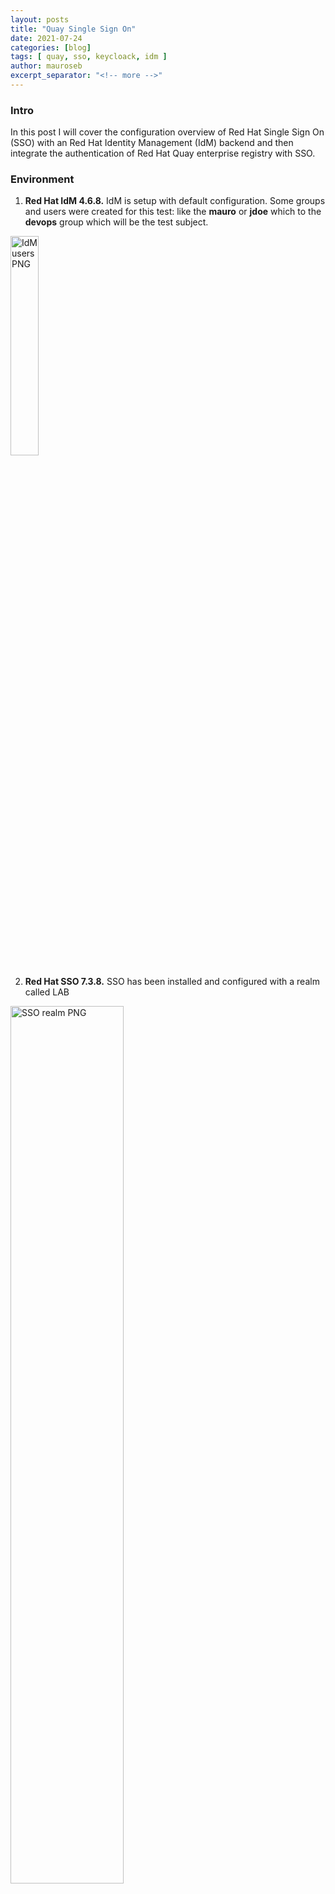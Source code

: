 ```yaml
---
layout: posts
title: "Quay Single Sign On"
date: 2021-07-24
categories: [blog]
tags: [ quay, sso, keycloack, idm ]
author: mauroseb
excerpt_separator: "<!-- more -->"
---
```

### Intro

In this post I will cover the configuration overview of Red Hat Single Sign On (SSO) with an Red Hat Identity Management (IdM) backend and then integrate the authentication of Red Hat Quay enterprise registry with SSO.


### Environment

 1. **Red Hat IdM 4.6.8.** IdM is setup with default configuration. Some groups and users were created for this test: like the **mauro** or **jdoe** which to the **devops** group which will be the test subject. <br/>

  <img src="/images/quay-sso-idm_users.png" alt="IdM users PNG" style="width:30%;"/>

 2. **Red Hat SSO 7.3.8.** SSO has been installed and configured with a realm called LAB <br/>

  <img src="/images/quay-sso-sso_realm.png" alt="SSO realm PNG" style="width:60%;"/>

   - In addition the following configuration has been set to source federated users from IdM. The account **uid=rhsso,cn=sysaccounts,cn=etc,dc=lab,dc=local** is used as BindDN. <br/>
  <img src="/images/quay-sso-sso_federation.png" alt="SSO federation PNG" style="width:60%;"/>

   - The provider settings are displayed in the next image <br/>
  <img src="/images/quay-sso-sso_federation_provider.png" alt="SSO federation provider PNG" style="width:60%;"/>

   - I have created an LDAP mapper configuration to map groups in iDM to groups in SSO. <br/>
  <img src="/images/quay-sso-sso_ldapmapper.png" alt="SSO LDAP mapper PNG" style="width:60%;"/>


 3. **Quay 3.3.5.** Is already installed using the _Basic_ method[^1] (as this is a LAB) which is just using plain containers. There are other alternatives like using an HA deployment, or on OpenShift 4 using the Quay Operator directly if you have OpenShift 4 running. Then I configured it to use the certificates signed by IdM CA to serve user traffic. Quay setup steps may slightly differ from one install method to other but in the end in all cases it will wind up to setup the Quay config.yaml file.


### Procedure

#### Red Hat Single Sign On Setup

To begin with, I will setup Single Sign On for Quay using ice-sso-01.lab.local server as the authentication source. This is achieved by using the OpenID Connect protocol.
OpenIDC 1.0 is an authentication protocol that is built upon OAuth 2.0 protocol (ment for authorization) [^2].

 1. Log in to SSO with LAB realm admin privileges

 2. Create a new OpenID Connect client for Quay. Make sure we are in the right realm LAB, and then in the Clients menu and click Create. <br/>

<img src="/images/quay-sso-sso_quayclient-1.png" alt="SSO quay client 1 PNG" style="width:75%;"/>

 3. Once in the Add Client menu, add quay-enterprise as the Client ID and openid-connect as Client Protocol. Then click Save. <br/>

<img src="/images/quay-sso-sso_quayclient-2.png" alt="SSO quay client 2 PNG" style="width:75%;"/>

 4. That will open the Settings tab. Fill in the fields as follows: <br/>
   a. It is mandatory to set Access Type as confidential. Confidential access type is for server-side clients that need to perform a browser login and require a client secret when they turn an access code into an access token. <br/>
   b. It is also mandatory to set _Valid Redirect URL_ as the Quay’s SSO callback webhook which in my case will be: **https://ice-quay-01.lab.local/oauth2/redhatsso/callback**. Then click Save. <br/>

<img src="/images/quay-sso-sso_quayclient-3.png" alt="SSO quay client 3 PNG" style="width:75%;"/>


#### Red Hat Quay Setup

Now we need to setup Quay to use Red Hat SSO as external authentication.

 1. Start Quay in config mode and log in. For that I am going to start the Quay container in config mode and access the portal at **https://ice-quay-01.lab.local:8443/**. The user as usual is _quayuser_ and the password the one passed to the quay container.

 2. Click on _Modify existing configuration_ <br/>
  <img src="/images/quay-sso-quay_oidc-1.png" alt="SSO quay OIDC 1 PNG" style="width:50%;"/>

 3. Upload the current config tarball to open the _Config_ menu

 4. In _External Configuration_ section hit _Add OIDC Provider_ button. <br/>
  <img src="/images/quay-sso-quay_oidc-2.png" alt="SSO quay OIDC 2 PNG" style="width:50%;"/>

 5. Enter **redhatsso** as the provider name and hit _OK_. <br/>
  <img src="/images/quay-sso-quay_oidc-3.png" alt="SSO quay OIDC 3 PNG" style="width:50%;"/>

 6. Fill in the configuration for the SSO client Quay we created in the previous section. <br/>
   a. _OIDC Server_ will be the SSO FQDN + '/auth/realms/<REALM NAME>' (where <REALM NAME> is LAB). <br/>
   b. _Client ID_ should be the name we created in SSO: **quay-enterprise** <br/>
   c. The _Client Secret_ should be copied from SSO. Within the **quay-enterprise** client menu, _Credentials_ tab, check the _Secret_ field. <br/>
      <img src="/images/quay-sso-quay_oidc-4.png" alt="SSO quay OIDC 4 PNG" style="width:50%;"/> <br/>
   d. Fill in _Service Name_. <br/>
   e. For _Login Scopes_ type **openid** and then hit _Add_. <br/>
   f. Check the _Callback URLs_ are as expected by SSO. <br/>
   g. In the section _Access Settings_ toggle _Enable Open User Creation_ to allow federated users creation. <br/>
   h. Leave _Internal Authentication_ with the default _Local Database_, which will ask the users to create a local password for pushing/pulling content after the first login. <br/>
   i. Finally hit _Save Configuration Changes_. <br/>
      <img src="/images/quay-sso-quay_oidc-5.png" alt="SSO quay OIDC 5 PNG" style="width:50%;"/>

  **NOTE:** At this point I received a TLS error due to Red Hat SSO using self-signed certs. <br/>
      <img src="/images/quay-sso-quay_oidc-6.png" alt="SSO quay OIDC 6 PNG" style="width:50%;"/>

  See Appendix 1 to see how to setup Red Hat SSO with custom certificates issued and signed by Red Hat IdM so Quay can trust them. After this fix we can observe that if we try to save Quay configuration again it now succeeds. <br/>
      <img src="/images/quay-sso-quay_oidc-7.png" alt="SSO quay OIDC 7 PNG" style="width:50%;"/>

{:start="7"}
 7. Download the new configuration as **quay-config.tar.gz**, stop the quay container in config mode, and upload the tarball to Quay’s config volume [2]. Finally start the container in normal mode.

{% highlight console %}
[root@ice-quay-01 config]# pwd
/var/lib/quay/config
[root@ice-quay-01 config]# tar xvf quay-config.tar.gz
ssl.cert
ssl.key
config.yaml
extra_ca_certs/
extra_ca_certs/ipa-ca.crt
[root@ice-quay-01 config]# podman run -d \
>   --restart=always \
>   --name quay \
>   --sysctl net.core.somaxconn=4096 \
>   --privileged=true \
>   --publish 80:8080 \
>   --publish 443:8443 \
>   -v /var/lib/quay/config:/conf/stack:Z \
>   -v /var/lib/quay/storage:/datastorage:Z \
>   quay.io/redhat/quay:v3.3.1
3c0ce6b6beb3c2ef92cc4e35cba2f2e6e0454fcea3c9e82b8b013b50bfb46926
{% endhighlight %}

 8. Now at the Quay login page observe the LAB SSO backend being displayed.<br/>
  <img src="/images/quay-sso-quay_oidc-8.png" alt="SSO quay OIDC 8 PNG" style="width:30%;"/>

 9. Once we click on it we are immediately redirected to our Red Hat SSO instance to login.<br/>
  <img src="/images/quay-sso-quay_oidc-9.png" alt="SSO quay OIDC 9 PNG" style="width:30%;"/>

 10. After authentication succeeds, the callback to Quay is correctly invoked and upon first login the new user creation needs to be confirmed within Quay.<br/>
  <img src="/images/quay-sso-quay_oidc-10.png" alt="SSO quay OIDC 10 PNG" style="width:50%;"/>

 11. When user is confirmed the user is finally in.<br/>
  <img src="/images/quay-sso-quay_oidc-11.png" alt="SSO quay OIDC 11 PNG" style="width:50%;"/>


### Appendix 1 - Setup custom certificates for Red Hat SSO

 1. Create a JKS keystore for **jboss** user. For IdM is very important to pick the right DN otherwise it will not accept the CSR.

{% highlight console %}
[root@ice-sso-01 ~]# su - jboss -s /bin/bash
[jboss@ice-sso-01 ~]$ keytool -genkey -alias ice-sso-01.lab.local -dname "CN=ice-sso-01.lab.local,O=LAB.LOCAL" -keyalg RSA -keystore ~jboss/ice-sso-01.jks -keysize 2048
Enter keystore password:  
Re-enter new password: 
Enter key password for <ice-sso-01.lab.local>
	(RETURN if same as keystore password):  

Warning:
The JKS keystore uses a proprietary format. It is recommended to migrate to PKCS12 which is an industry standard format using "keytool -importkeystore -srckeystore /opt/rh/rh-sso7/root/usr/share/keycloak/ice-sso-01.jks -destkeystore /opt/rh/rh-sso7/root/usr/share/keycloak/ice-sso-01.jks -deststoretype pkcs12".

[jboss@ice-sso-01 ~]$ keytool -certreq -alias ice-sso-01.lab.local -keystore ice-sso-01.jks > /tmp/ice-sso-01.csr
Enter keystore password:  redhat

Warning:
The JKS keystore uses a proprietary format. It is recommended to migrate to PKCS12 which is an industry standard format using "keytool -importkeystore -srckeystore ice-sso-01.jks -destkeystore ice-sso-01.jks -deststoretype pkcs12".

[jboss@ice-sso-01 ~]$ cat /tmp/ice-sso-01.csr
-----BEGIN NEW CERTIFICATE REQUEST-----
MIICqDCCAZACAQAwMzESMBAGA1UEChMJTEFCLkxPQ0FMMR0wGwYDVQQDExRpY2Ut
c3NvLTAxLmxhYi5sb2NhbDCCASIwDQYJKoZIhvcNAQEBBQADggEPADCCAQoCggEB
ALZUj/P7msyL6cfO5RJhetleE1aKQkR+kUVUUKU4WJ5kelk53zut4TQNziik58jE
5G/hTJn1fM5OTwagT7Q0XWJ7/MYtMfA42oKEjsK0vI2T5Agln+12KbsuATfBjlAF
BNs6P65BHwzUT09KMrEKo1RTr7v458jaGu/gaPjyZZDION5YBa4L2JLqBnTWJJLe
phIOUCtL9rEkNfcZWKIjJZbJyw0j+eCnFmceslRmTz+X8otAER3SikTi80X5I4U9
9/vbjhZwpZ2NaYIL8YCYuI6bHDuiyOpHu46rYm62E8ihCVKaoS8CIGj4kZ0tls2m
plUcINYEFqwEBgA1vzJrfikCAwEAAaAwMC4GCSqGSIb3DQEJDjEhMB8wHQYDVR0O
BBYEFBypK+ogKXhbOXfqHGYQ3pMQ9axcMA0GCSqGSIb3DQEBCwUAA4IBAQBEB/sC
s2kVf1IfoaKvWAZmQ0v/CR+NtxiKIbQ7vtqGkfBZoCYrPMhGjmHx3CaXwATbEx5T
e5Lc2wQ4ftmbTvlMH/4sdJZwdAa5qE4AsmHxsTqT2wcV3cVIx66fuZy8g58unorr
fKrp/eCGz6rKAKz1SYnMvF1BC4NDZMmso6TgUCs1vmr1c61nrXs9Tlr51Q6hgiAz
EOgLD6VQvYrel1gXxuIJNxua9wzLUa7IAwDT+gdB/T1pt6pRI4FCickNKrJFraLZ
JN6tlK0lhop2+bJAxWRa9rTngO8FtLH4qTuflAg+nvOXSbEaz/uFWqtgXlLqy8JP
Sst7UkQz6vMwx31E
-----END NEW CERTIFICATE REQUEST-----
{% endhighlight %}

 2. In IdM create a host for ice-sso-01 server, then create a service for SSO, and finally issue a certificate for the principal **sso/ice-sso-01.lab.local@LAB.LOCAL** passing the CSR created in the previous step.

 3. Prior to downloading the signed certificate to configure SSO, we need to add the CA from IdM into our JKS keystore[^3].

{% highlight console %}
[jboss@ice-sso-01 ~]$ ls
bin     ice-sso-01.crt  JBossEULA.txt      LICENSE.txt  themes
docs    ice-sso-01.jks  jboss-modules.jar  modules      version.txt
domain  ipa-ca.crt      License.html       standalone   welcome-content
[jboss@ice-sso-01 ~]$ keytool -import -keystore ice-sso-01.jks -file ipa-ca.crt -alias root
Enter keystore password:  
Owner: CN=Certificate Authority, O=LAB.LOCAL
Issuer: CN=Certificate Authority, O=LAB.LOCAL
Serial number: 1
Valid from: Tue Oct 27 08:38:05 EDT 2020 until: Sat Oct 27 08:38:05 EDT 2040
Certificate fingerprints:
	 MD5:  B6:C9:9B:0A:0A:CF:02:F5:73:83:00:9A:D5:D4:9F:4A
	 SHA1: 8F:3A:AF:14:AC:0E:63:FE:6A:3A:DD:1F:20:8F:A8:F6:9C:EC:E5:D4
	 SHA256: D0:58:C7:C2:10:AE:25:EE:E4:87:6E:43:3E:6B:4B:3C:D8:67:A4:F8:C7:35:84:39:3F:A0:A6:A0:61:17:D4:A7
Signature algorithm name: SHA256withRSA
Subject Public Key Algorithm: 2048-bit RSA key
Version: 3

Extensions: 

#1: ObjectId: 1.3.6.1.5.5.7.1.1 Criticality=false
AuthorityInfoAccess [
  [
   accessMethod: ocsp
   accessLocation: URIName: http://ipa-ca.lab.local/ca/ocsp
]
]

#2: ObjectId: 2.5.29.35 Criticality=false
AuthorityKeyIdentifier [
KeyIdentifier [
0000: 70 2D 23 F1 B1 B8 F0 C5   7E 4A 74 71 0F A1 26 60  p-#......Jtq..&`
0010: 63 92 4F 1E                                        c.O.
]
]

#3: ObjectId: 2.5.29.19 Criticality=true
BasicConstraints:[
  CA:true
  PathLen:2147483647
]

#4: ObjectId: 2.5.29.15 Criticality=true
KeyUsage [
  DigitalSignature
  Non_repudiation
  Key_CertSign
  Crl_Sign
]

#5: ObjectId: 2.5.29.14 Criticality=false
SubjectKeyIdentifier [
KeyIdentifier [
0000: 70 2D 23 F1 B1 B8 F0 C5   7E 4A 74 71 0F A1 26 60  p-#......Jtq..&`
0010: 63 92 4F 1E                                        c.O.
]
]

Trust this certificate? [no]:  yes
Certificate was added to keystore

Warning:
The JKS keystore uses a proprietary format. It is recommended to migrate to PKCS12 which is an industry standard format using "keytool -importkeystore -srckeystore ice-sso-01.jks -destkeystore ice-sso-01.jks -deststoretype pkcs12".

[jboss@ice-sso-01 ~]$ keytool -import -keystore ice-sso-01.jks -file ice-sso-01.crt -alias ice-sso-01.lab.local
Enter keystore password:  
Certificate reply was installed in keystore

Warning:
The JKS keystore uses a proprietary format. It is recommended to migrate to PKCS12 which is an industry standard format using "keytool -importkeystore -srckeystore ice-sso-01.jks -destkeystore ice-sso-01.jks -deststoretype pkcs12".
{% endhighlight %}

 4. Now that the JKS key store is ready add it to the Wildfly configuration. I could specify the full path to it but I preferred to place it in the configuration directory.

{% highlight console %}
[jboss@ice-sso-01 ~]$ mv ice-sso-01.jks standalone/configuration/
[jboss@ice-sso-01 ~]$ ./bin/jboss-cli.sh 
You are disconnected at the moment. Type 'connect' to connect to the server or 'help' for the list of supported commands.
[disconnected /] connect
[standalone@localhost:9990 /] /core-service=management/security-realm=UndertowRealm:add()
{"outcome" => "success"}


[standalone@localhost:9990 /] /core-service=management/security-realm=UndertowRealm/server-identity=ssl:add(keystore-path=ice-sso-01.jks, keystore-relative-to=jboss.server.config.dir, keystore-password=redhat)
{
    "outcome" => "success",
    "response-headers" => {
        "operation-requires-reload" => true,
        "process-state" => "reload-required"
    }
}
[standalone@localhost:9990 /]  /subsystem=undertow/server=default-server/https-listener=https:write-attribute(name=security-realm, value=UndertowRealm)
{
    "outcome" => "success",
    "response-headers" => {
        "operation-requires-reload" => true,
        "process-state" => "reload-required"
    }
}
[standalone@localhost:9990 /] exit
[jboss@ice-sso-01 ~]$ grep -5 UndertowRealm standalone/configuration/
application.keystore          logging.properties            standalone.xml
application-roles.properties  mgmt-groups.properties        standalone_xml_history/
application-users.properties  mgmt-users.properties         
ice-sso-01.jks                standalone-ha.xml             
[jboss@ice-sso-01 ~]$ grep -5 UndertowRealm standalone/configuration/standalone.xml 
                </authentication>
                <authorization>
                    <properties path="application-roles.properties" relative-to="jboss.server.config.dir"/>
                </authorization>
            </security-realm>
            <security-realm name="UndertowRealm">
                <server-identities>
                    <ssl>
                        <keystore path="ice-sso-01.jks" relative-to="jboss.server.config.dir" keystore-password="redhat"/>
                    </ssl>
                </server-identities>
--
        </subsystem>
        <subsystem xmlns="urn:jboss:domain:undertow:7.0" default-server="default-server" default-virtual-host="default-host" default-servlet-container="default" default-security-domain="other">
            <buffer-cache name="default"/>
            <server name="default-server">
                <http-listener name="default" socket-binding="http" redirect-socket="https" enable-http2="true"/>
                <https-listener name="https" socket-binding="https" security-realm="UndertowRealm" enable-http2="true"/>
                <host name="default-host" alias="localhost">
                    <location name="/" handler="welcome-content"/>
                    <http-invoker security-realm="ApplicationRealm"/>
                </host>
            </server>

{% endhighlight %}

 5. Now we can see the connection to the SSO server is secured by a trusted CA.<br/>
  <img src="/images/quay-sso-sso_trusted.png" alt="IdM users PNG" style="width:50%;"/>

### Appendix 2 - Quay config.yaml

{% highlight console %}
ACTION_LOG_ARCHIVE_LOCATION: default
AUTHENTICATION_TYPE: Database
BITTORRENT_FILENAME_PEPPER: ce8f9a0e-377c-4219-be71-5da2bd063a65
BUILDLOGS_REDIS:
  host: 192.168.122.249
  port: 6379
CONTACT_INFO:
- htttp://help.lab.local
- mailto:help@lab.local
- tel:666-666-666
- irc://#quay@freenode
DATABASE_SECRET_KEY: '114574198320227682855976016094317140393082551235599498954476001569940299217225'
DB_URI: mysql+pymysql://quayuser:redhat@192.168.122.249/enterpriseregistrydb
DEFAULT_TAG_EXPIRATION: 2w
DISTRIBUTED_STORAGE_CONFIG:
  default:
  - LocalStorage
  - storage_path: /datastorage/registry
DISTRIBUTED_STORAGE_DEFAULT_LOCATIONS: []
DISTRIBUTED_STORAGE_PREFERENCE:
- default
ENTERPRISE_LOGO_URL: /static/img/RH_Logo_Quay_Black_UX-horizontal.svg
FEATURE_ACI_CONVERSION: false
FEATURE_ACTION_LOG_ROTATION: false
FEATURE_ANONYMOUS_ACCESS: true
FEATURE_APP_REGISTRY: true
FEATURE_APP_SPECIFIC_TOKENS: true
FEATURE_BUILD_SUPPORT: false
FEATURE_CHANGE_TAG_EXPIRATION: true
FEATURE_DIRECT_LOGIN: true
FEATURE_INVITE_ONLY_USER_CREATION: false
FEATURE_MAILING: false
FEATURE_PARTIAL_USER_AUTOCOMPLETE: true
FEATURE_PROXY_STORAGE: true
FEATURE_REPO_MIRROR: true
FEATURE_REQUIRE_ENCRYPTED_BASIC_AUTH: false
FEATURE_REQUIRE_TEAM_INVITE: true
FEATURE_RESTRICTED_V1_PUSH: true
FEATURE_SECURITY_NOTIFICATIONS: true
FEATURE_SECURITY_SCANNER: false
FEATURE_TEAM_SYNCING: false
FEATURE_USERNAME_CONFIRMATION: true
FEATURE_USER_CREATION: true
FEATURE_USER_LOG_ACCESS: true
GITHUB_LOGIN_CONFIG: {}
GITHUB_TRIGGER_CONFIG: {}
GITLAB_TRIGGER_KIND: {}
GPG2_PRIVATE_KEY_FILENAME: signing-private.gpg
GPG2_PUBLIC_KEY_FILENAME: signing-public.gpg
LDAP_EMAIL_ATTR: mail
LDAP_UID_ATTR: uid
LOGS_MODEL: database
LOGS_MODEL_CONFIG: {}
LOG_ARCHIVE_LOCATION: default
MAIL_DEFAULT_SENDER: support@quay.io
MAIL_PORT: 587
MAIL_USE_TLS: true
PREFERRED_URL_SCHEME: https
REDHATSSO_LOGIN_CONFIG:
  CLIENT_ID: quay-enterprise
  CLIENT_SECRET: 799a974a-4053-48e6-8ee6-51fc514e14ff
  LOGIN_SCOPES:
  - openid
  OIDC_SERVER: https://ice-sso-01.lab.local:8443/auth/realms/lab/
  SERVICE_NAME: LAB SSO
REGISTRY_TITLE: Red Hat Quay
REGISTRY_TITLE_SHORT: Red Hat Quay
REPO_MIRROR_SERVER_HOSTNAME: null
REPO_MIRROR_TLS_VERIFY: true
SECRET_KEY: '<NOT REDACTED>'
SECURITY_SCANNER_ENDPOINT: http://192.168.122.252/securitas
SECURITY_SCANNER_ISSUER_NAME: security_scanner
SERVER_HOSTNAME: ice-quay-01.lab.local
SETUP_COMPLETE: true
SIGNING_ENGINE: gpg2
SUPER_USERS:
- admin
TAG_EXPIRATION_OPTIONS:
- 0s
- 1d
- 1w
- 2w
- 4w
TEAM_RESYNC_STALE_TIME: 60m
TESTING: false
USERFILES_LOCATION: default
USERFILES_PATH: userfiles/
USER_EVENTS_REDIS:
  host: 192.168.122.249
  port: 6379
USE_CDN: false
{% endhighlight %}

### References

 [^1]: <https://access.redhat.com/documentation/en-us/red_hat_quay/3.3/html/deploy_red_hat_quay_-_basic>
 [^2]: <https://openid.net/connect/>
 [^3]: <https://www.keycloak.org/docs/latest/server_installation/index.html>
